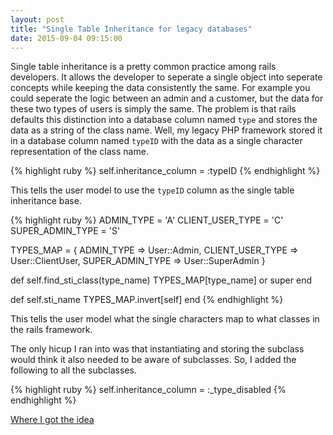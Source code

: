 ```yaml
---
layout: post
title: "Single Table Inheritance for legacy databases"
date: 2015-09-04 09:15:00
---
```


Single table inheritance is a pretty common practice among rails developers. It allows the developer to seperate a single object into seperate concepts while keeping the data consistently the same. For example you could seperate the logic between an admin and a customer, but the data for these two types of users is simply the same. The problem is that rails defaults this distinction into a database column named `type` and stores the data as a string of the class name. Well, my legacy PHP framework stored it in a database column named `typeID` with the data as a single character representation of the class name. 

{% highlight ruby %}
  self.inheritance\_column = :typeID
{% endhighlight %}

This tells the user model to use the `typeID` column as the single table inheritance base.

{% highlight ruby %}
  ADMIN\_TYPE = 'A'
  CLIENT\_USER\_TYPE = 'C'
  SUPER\_ADMIN\_TYPE = 'S'

  TYPES\_MAP = {
    ADMIN_TYPE => User::Admin,
    CLIENT_USER_TYPE => User::ClientUser,
    SUPER_ADMIN_TYPE => User::SuperAdmin
  }

  def self.find\_sti\_class(type\_name)
    TYPES_MAP[type\_name] or super
  end

  def self.sti\_name
    TYPES_MAP.invert[self]
  end
{% endhighlight %}

This tells the user model what the single characters map to what classes in the rails framework.

The only hicup I ran into was that instantiating and storing the subclass would think it also needed to be aware of subclasses. So, I added the following to all the subclasses.

{% highlight ruby %}
  self.inheritance\_column = :\_type\_disabled
{% endhighlight %}

[Where I got the idea][article]

[article]: https://gist.github.com/vamdt/75aca125883a88a9f1fd
